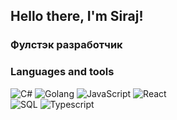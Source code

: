## Hello there, I'm Siraj!
### Фулстэк разработчик

### Languages and tools
![C#](https://img.shields.io/badge/-.NET-090909?style=for-the-badge&logo=.net)
![Golang](https://img.shields.io/badge/-go-090909?style=for-the-badge&logo=go)
![JavaScript](https://img.shields.io/badge/-JavaScript-090909?style=for-the-badge&logo=JavaScript)
![React](https://img.shields.io/badge/-react-090909?style=for-the-badge&logo=react)  
![SQL](https://img.shields.io/badge/-sql-090909?style=for-the-badge&logo=mysql)
![Typescript](https://img.shields.io/badge/-Typescript-090909?style=for-the-badge&logo=typescript)

<!--
**Siraj18/siraj18** is a ✨ _special_ ✨ repository because its `README.md` (this file) appears on your GitHub profile.

Here are some ideas to get you started:

- 🔭 I’m currently working on ...
- 🌱 I’m currently learning ...
- 👯 I’m looking to collaborate on ...
- 🤔 I’m looking for help with ...
- 💬 Ask me about ...
- 📫 How to reach me: ...
- 😄 Pronouns: ...
- ⚡ Fun fact: ...
-->
